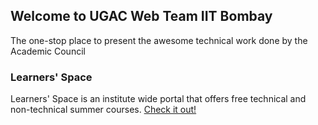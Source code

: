 ## Welcome to UGAC Web Team IIT Bombay

The one-stop place to present the awesome technical work done by the Academic Council



### Learners' Space

Learners' Space is an institute wide portal that offers free technical and non-technical summer courses. [Check it out!](https://gymkhana.iitb.ac.in/~ugacademics/learnerspace_2020/) 
